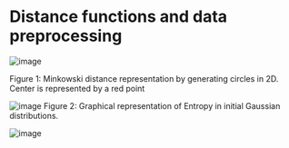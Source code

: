 # Distance functions and data preprocessing

![image](https://github.com/Rgzsat/DS-projects/assets/87973999/6ea7a4c2-0ad1-4f64-a4d5-3220d1860bb2)
 
 Figure 1: Minkowski distance representation by generating circles in 2D. 
 Center is represented by a red point
 
![image](https://github.com/Rgzsat/DS-projects/assets/87973999/fad76128-ac75-4086-b542-c90cf4c2bc26)
 Figure 2: Graphical representation of Entropy in initial Gaussian distributions.

 ![image](https://github.com/Rgzsat/DS-projects/assets/87973999/bada118a-cf6c-4668-a7f1-efce570880a8)


